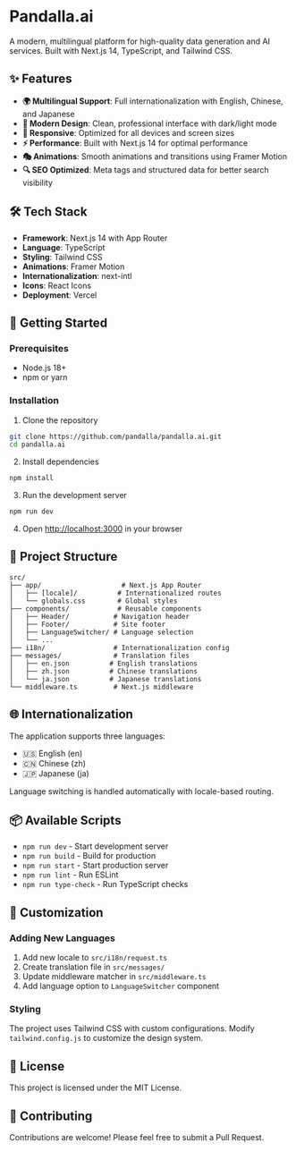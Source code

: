 # Pandalla.ai

A modern, multilingual platform for high-quality data generation and AI services. Built with Next.js 14, TypeScript, and Tailwind CSS.

## ✨ Features

- **🌍 Multilingual Support**: Full internationalization with English, Chinese, and Japanese
- **🎨 Modern Design**: Clean, professional interface with dark/light mode
- **📱 Responsive**: Optimized for all devices and screen sizes
- **⚡ Performance**: Built with Next.js 14 for optimal performance
- **🎭 Animations**: Smooth animations and transitions using Framer Motion
- **🔍 SEO Optimized**: Meta tags and structured data for better search visibility

## 🛠️ Tech Stack

- **Framework**: Next.js 14 with App Router
- **Language**: TypeScript
- **Styling**: Tailwind CSS
- **Animations**: Framer Motion
- **Internationalization**: next-intl
- **Icons**: React Icons
- **Deployment**: Vercel

## 🚀 Getting Started

### Prerequisites

- Node.js 18+ 
- npm or yarn

### Installation

1. Clone the repository
```bash
git clone https://github.com/pandalla/pandalla.ai.git
cd pandalla.ai
```

2. Install dependencies
```bash
npm install
```

3. Run the development server
```bash
npm run dev
```

4. Open [http://localhost:3000](http://localhost:3000) in your browser

## 📁 Project Structure

```
src/
├── app/                    # Next.js App Router
│   ├── [locale]/          # Internationalized routes
│   └── globals.css        # Global styles
├── components/            # Reusable components
│   ├── Header/           # Navigation header
│   ├── Footer/           # Site footer
│   ├── LanguageSwitcher/ # Language selection
│   └── ...
├── i18n/                 # Internationalization config
├── messages/             # Translation files
│   ├── en.json          # English translations
│   ├── zh.json          # Chinese translations
│   └── ja.json          # Japanese translations
└── middleware.ts         # Next.js middleware
```

## 🌐 Internationalization

The application supports three languages:
- 🇺🇸 English (en)
- 🇨🇳 Chinese (zh)
- 🇯🇵 Japanese (ja)

Language switching is handled automatically with locale-based routing.

## 📦 Available Scripts

- `npm run dev` - Start development server
- `npm run build` - Build for production
- `npm run start` - Start production server
- `npm run lint` - Run ESLint
- `npm run type-check` - Run TypeScript checks

## 🎨 Customization

### Adding New Languages

1. Add new locale to `src/i18n/request.ts`
2. Create translation file in `src/messages/`
3. Update middleware matcher in `src/middleware.ts`
4. Add language option to `LanguageSwitcher` component

### Styling

The project uses Tailwind CSS with custom configurations. Modify `tailwind.config.js` to customize the design system.

## 📄 License

This project is licensed under the MIT License.

## 🤝 Contributing

Contributions are welcome! Please feel free to submit a Pull Request.
